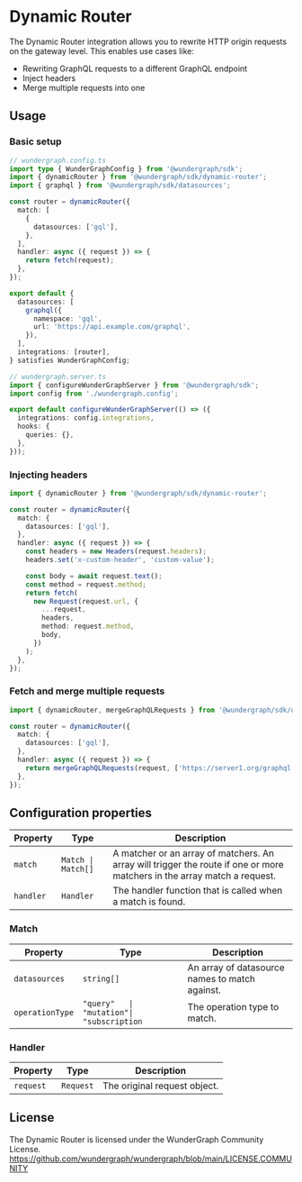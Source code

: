 # Dynamic Router

The Dynamic Router integration allows you to rewrite HTTP origin requests on the gateway level.
This enables use cases like:

- Rewriting GraphQL requests to a different GraphQL endpoint
- Inject headers
- Merge multiple requests into one

## Usage

### Basic setup

```typescript
// wundergraph.config.ts
import type { WunderGraphConfig } from '@wundergraph/sdk';
import { dynamicRouter } from '@wundergraph/sdk/dynamic-router';
import { graphql } from '@wundergraph/sdk/datasources';

const router = dynamicRouter({
  match: [
    {
      datasources: ['gql'],
    },
  ],
  handler: async ({ request }) => {
    return fetch(request);
  },
});

export default {
  datasources: [
    graphql({
      namespace: 'gql',
      url: 'https://api.example.com/graphql',
    }),
  ],
  integrations: [router],
} satisfies WunderGraphConfig;
```

```typescript
// wundergraph.server.ts
import { configureWunderGraphServer } from '@wundergraph/sdk';
import config from './wundergraph.config';

export default configureWunderGraphServer(() => ({
  integrations: config.integrations,
  hooks: {
    queries: {},
  },
}));
```

### Injecting headers

```ts
import { dynamicRouter } from '@wundergraph/sdk/dynamic-router';

const router = dynamicRouter({
  match: {
    datasources: ['gql'],
  },
  handler: async ({ request }) => {
    const headers = new Headers(request.headers);
    headers.set('x-custom-header', 'custom-value');

    const body = await request.text();
    const method = request.method;
    return fetch(
      new Request(request.url, {
        ...request,
        headers,
        method: request.method,
        body,
      })
    );
  },
});
```

### Fetch and merge multiple requests

```ts
import { dynamicRouter, mergeGraphQLRequests } from '@wundergraph/sdk/dynamic-router';

const router = dynamicRouter({
  match: {
    datasources: ['gql'],
  },
  handler: async ({ request }) => {
    return mergeGraphQLRequests(request, ['https://server1.org/graphql', 'https://server2.org/graphql']);
  },
});
```

## Configuration properties

| Property  | Type               | Description                                                                                                              |
| --------- | ------------------ | ------------------------------------------------------------------------------------------------------------------------ |
| `match`   | `Match \| Match[]` | A matcher or an array of matchers. An array will trigger the route if one or more matchers in the array match a request. |
| `handler` | `Handler`          | The handler function that is called when a match is found.                                                               |

### Match

| Property        | Type                                      | Description                                    |
| --------------- | ----------------------------------------- | ---------------------------------------------- |
| `datasources`   | `string[]`                                | An array of datasource names to match against. |
| `operationType` | `"query"   \| "mutation"\| "subscription` | The operation type to match.                   |

### Handler

| Property  | Type      | Description                  |
| --------- | --------- | ---------------------------- |
| `request` | `Request` | The original request object. |

## License

The Dynamic Router is licensed under the WunderGraph Community License.
https://github.com/wundergraph/wundergraph/blob/main/LICENSE.COMMUNITY
